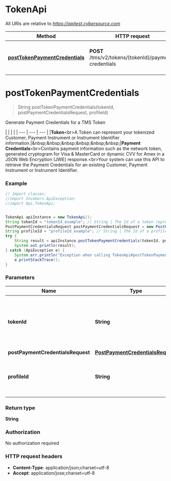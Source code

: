 # TokenApi

All URIs are relative to *https://apitest.cybersource.com*

Method | HTTP request | Description
------------- | ------------- | -------------
[**postTokenPaymentCredentials**](TokenApi.md#postTokenPaymentCredentials) | **POST** /tms/v2/tokens/{tokenId}/payment-credentials | Generate Payment Credentials for a TMS Token


<a name="postTokenPaymentCredentials"></a>
# **postTokenPaymentCredentials**
> String postTokenPaymentCredentials(tokenId, postPaymentCredentialsRequest, profileId)

Generate Payment Credentials for a TMS Token

|  |  |  |     | --- | --- | --- |     |**Token**&lt;br&gt;A Token can represent your tokenized Customer, Payment Instrument or Instrument Identifier information.|&amp;nbsp;&amp;nbsp;&amp;nbsp;&amp;nbsp;&amp;nbsp;&amp;nbsp;|**Payment Credentials**&lt;br&gt;Contains payment information such as the network token, generated cryptogram for Visa &amp; MasterCard or dynamic CVV for Amex in a JSON Web Encryption (JWE) response.&lt;br&gt;Your system can use this API to retrieve the Payment Credentials for an existing Customer, Payment Instrument or Instrument Identifier. 

### Example
```java
// Import classes:
//import Invokers.ApiException;
//import Api.TokenApi;


TokenApi apiInstance = new TokenApi();
String tokenId = "tokenId_example"; // String | The Id of a token representing a Customer, Payment Instrument or Instrument Identifier.
PostPaymentCredentialsRequest postPaymentCredentialsRequest = new PostPaymentCredentialsRequest(); // PostPaymentCredentialsRequest | 
String profileId = "profileId_example"; // String | The Id of a profile containing user specific TMS configuration.
try {
    String result = apiInstance.postTokenPaymentCredentials(tokenId, postPaymentCredentialsRequest, profileId);
    System.out.println(result);
} catch (ApiException e) {
    System.err.println("Exception when calling TokenApi#postTokenPaymentCredentials");
    e.printStackTrace();
}
```

### Parameters

Name | Type | Description  | Notes
------------- | ------------- | ------------- | -------------
 **tokenId** | **String**| The Id of a token representing a Customer, Payment Instrument or Instrument Identifier. |
 **postPaymentCredentialsRequest** | [**PostPaymentCredentialsRequest**](PostPaymentCredentialsRequest.md)|  |
 **profileId** | **String**| The Id of a profile containing user specific TMS configuration. | [optional]

### Return type

**String**

### Authorization

No authorization required

### HTTP request headers

 - **Content-Type**: application/json;charset=utf-8
 - **Accept**: application/jose;charset=utf-8

